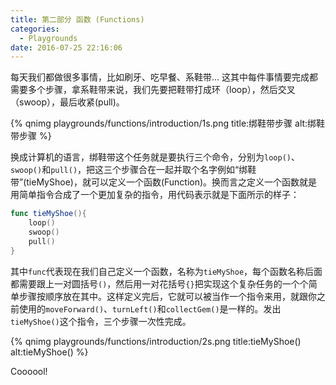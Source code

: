 ```yaml
---
title: 第二部分 函数 (Functions)
categories:
  - Playgrounds
date: 2016-07-25 22:16:06
---
```



每天我们都做很多事情，比如刷牙、吃早餐、系鞋带... 这其中每件事情要完成都需要多个步骤，拿系鞋带来说，我们先要把鞋带打成环（loop），然后交叉（swoop），最后收紧(pull)。

 {% qnimg playgrounds/functions/introduction/1s.png title:绑鞋带步骤 alt:绑鞋带步骤 %}

<!-- ![绑鞋带步骤](/images/functions/introduction/1s.png) -->


换成计算机的语言，绑鞋带这个任务就是要执行三个命令，分别为`loop()`、`swoop()`和`pull()`，把这三个步骤合在一起并取个名字例如“绑鞋带”(tieMyShoe)，就可以定义一个函数(Function)。换而言之定义一个函数就是用简单指令合成了一个更加复杂的指令，用代码表示就是下面所示的样子：

```Swift
func tieMyShoe(){
	loop()
	swoop()
	pull()
}
```

其中`func`代表现在我们自己定义一个函数，名称为`tieMyShoe`，每个函数名称后面都需要跟上一对圆括号`()`，然后用一对花括号`{}`把实现这个复杂任务的一个个简单步骤按顺序放在其中。这样定义完后，它就可以被当作一个指令来用，就跟你之前使用的`moveForward()`、`turnLeft()`和`collectGem()`是一样的。发出`tieMyShoe()`这个指令，三个步骤一次性完成。

 {% qnimg playgrounds/functions/introduction/2s.png title:tieMyShoe() alt:tieMyShoe() %}

<!-- ![tieMyShoe()](/images/functions/introduction/2s.png) -->


Coooool!

